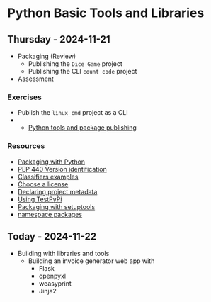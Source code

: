 
# Python Basic Tools and Libraries

## Thursday - 2024-11-21
- Packaging (Review)
    - Publishing the `Dice Game` project 
    - Publishing the CLI `count code` project
- Assessment

### Exercises
- Publish the `linux_cmd` project as a CLI
- - [Python tools and package publishing](https://classroom.github.com/a/PC7khmpa)

### Resources 
- [Packaging with Python](https://packaging.python.org/en/latest/tutorials/packaging-projects/)
- [PEP 440 Version identification](https://peps.python.org/pep-0440/)
- [Classifiers examples](https://pypi.org/classifiers/)
- [Choose a license](https://choosealicense.com/)
- [Declaring project metadata](https://packaging.python.org/en/latest/specifications/declaring-project-metadata/#declaring-project-metadata)
- [Using TestPyPi](https://packaging.python.org/en/latest/guides/using-testpypi/)
- [Packaging with setuptools](https://packaging.python.org/en/latest/guides/distributing-packages-using-setuptools/)
- [namespace packages](https://dev.to/bastantoine/discovering-python-namespace-packages-4gi3)

## Today - 2024-11-22
- Building with libraries and tools
    - Building an invoice generator web app with 
        - Flask
        - openpyxl
        - weasyprint
        - Jinja2